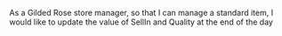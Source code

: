 As a Gilded Rose store manager,
so that I can manage a standard item,
I would like to update the value of SellIn and Quality at the end of the day